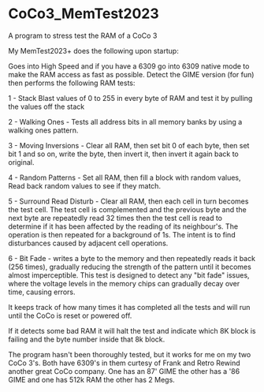 # CoCo3_MemTest2023
A program to stress test the RAM of a CoCo 3

My MemTest2023+ does the following upon startup:

Goes into High Speed and if you have a 6309 go into 6309 native mode to make the RAM access as fast as possible.  Detect the GIME version (for fun) then performs the following RAM tests:

1 - Stack Blast values of 0 to 255 in every byte of RAM and test it by pulling the values off the stack

2 - Walking Ones - Tests all address bits in all memory banks by using a walking ones pattern.

3 - Moving Inversions - Clear all RAM, then set bit 0 of each byte, then set bit 1 and so on, write the 
byte, then invert it, then invert it again back to original.

4 - Random Patterns - Set all RAM, then fill a block with random values, Read back random values to see if they match.

5 - Surround Read Disturb - Clear all RAM, then each cell in turn becomes the test cell. The test cell is complemented and the previous byte and the next byte are repeatedly read 32 times then the test cell is read to determine if it has been affected by the reading of its neighbour's. The operation is then repeated for a background of 1s. The intent is to find disturbances caused by adjacent cell operations.

6 - Bit Fade - writes a byte to the memory and then repeatedly reads it back (256 times), gradually reducing the strength of the pattern until it becomes almost imperceptible. This test is designed to detect any "bit fade" issues, where the voltage levels in the memory chips can gradually decay over time, causing errors.

It keeps track of how many times it has completed all the tests and will run until the CoCo is reset or powered off.

If it detects some bad RAM it will halt the test and indicate which 8K block is failing and the byte number inside that 8k block.

The program hasn't been thoroughly tested, but it works for me on my two CoCo 3's.  Both have 6309's in them curtesy of Frank and Retro Rewind another great CoCo company.  One has an 87' GIME the other has a '86 GIME and one has 512k RAM the other has 2 Megs.
